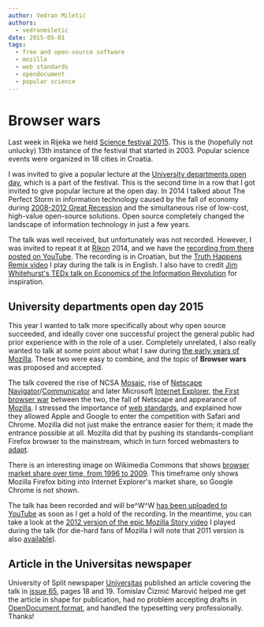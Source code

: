 ```yaml
---
author: Vedran Miletić
authors:
  - vedranmiletic
date: 2015-05-01
tags:
  - free and open-source software
  - mozilla
  - web standards
  - opendocument
  - popular science
---
```


# Browser wars

Last week in Rijeka we held [Science festival 2015](https://www.mojarijeka.hr/otvoren-13-festival-znanosti-s-temom-sunce/). This is the (hopefully not unlucky) 13th instance of the festival that started in 2003. Popular science events were organized in 18 cities in Croatia.

I was invited to give a popular lecture at the [University departments open day](https://www.math.uniri.hr/hr/component/content/article/13-hr/novosti/404-otvornei-dan-2015.html), which is a part of the festival. This is the second time in a row that I got invited to give popular lecture at the open day. In 2014 I talked about The Perfect Storm in information technology caused by the fall of economy during [2008-2012 Great Recession](https://en.wikipedia.org/wiki/Great_Recession) and the simultaneous rise of low-cost, high-value open-source solutions. Open source completely changed the landscape of information technology in just a few years.

<!-- more -->

The talk was well received, but unfortunately was not recorded. However, I was invited to repeat it at [Rikon](https://www.rikonrijeka.com/) 2014, and we have the [recording from there posted on YouTube](https://youtu.be/EE2cZSeqB3k). The recording is in Croatian, but the [Truth Happens Remix video](https://youtu.be/5EkkMfjetEY) I play during the talk is in English. I also have to credit [Jim Whitehurst's TEDx talk on Economics of the Information Revolution](https://youtu.be/6ag8DiOWG1I) for inspiration.

## University departments open day 2015

This year I wanted to talk more specifically about why open source succeeded, and ideally cover one successful project the general public had prior experience with in the role of a user. Completely unrelated, I also really wanted to talk at some point about what I saw during [the early years of Mozilla](https://www.mozilla.org/about/history/). These two were easy to combine, and the topic of **Browser wars** was proposed and accepted.

The talk covered the rise of NCSA [Mosaic](https://en.wikipedia.org/wiki/Mosaic_%28web_browser%29), rise of [Netscape](https://en.wikipedia.org/wiki/Netscape) [Navigator](https://en.wikipedia.org/wiki/Netscape_Navigator)/[Communicator](https://en.wikipedia.org/wiki/Netscape_Communicator) and later Microsoft [Internet Explorer](https://en.wikipedia.org/wiki/Internet_Explorer), [the First browser war](https://en.wikipedia.org/wiki/Browser_wars#First_browser_war) between the two, the fall of Netscape and appearance of [Mozilla](https://www.mozilla.org/). I stressed the importance of [web standards](https://www.w3.org/TR/), and explained how they allowed Apple and Google to enter the competition with Safari and Chrome. Mozilla did not just make the entrance easier for them; it made the entrance possible at all. Mozilla did that by pushing its standards-compliant Firefox browser to the mainstream, which in turn forced webmasters to [adapt](https://validator.w3.org/).

There is an interesting image on Wikimedia Commons that shows [browser market share over time, from 1996 to 2009](https://commons.wikimedia.org/wiki/File:Browser_Wars_%28en%29.svg). This timeframe only shows Mozilla Firefox biting into Internet Explorer's market share, so Google Chrome is not shown.

The talk has been recorded and will be^W^W [has been uploaded to YouTube](https://youtu.be/pz73gD1H-s4) as soon as I get a hold of the recording. In the meantime, you can take a look at the [2012 version of the epic Mozilla Story video](https://youtu.be/Q1n2q_YSZUE) I played during the talk (for die-hard fans of Mozilla I will note that 2011 version is also [available](https://youtu.be/tDDVAErOI5U)).

## Article in the Universitas newspaper

University of Split newspaper [Universitas](https://www.unist.hr/sveucilisni-list-universitas) published an article covering the talk in [issue 65](https://www.unist.hr/DesktopModules/Bring2mind/DMX/API/Entries/Download?language=hr-HR&EntryId=660&Command=Core_Download&PortalId=0&TabId=1569), pages 18 and 19. Tomislav Čizmić Marović helped me get the article in shape for publication, had no problem accepting drafts in [OpenDocument format](https://opendocumentformat.org/), and handled the typesetting very professionally. Thanks!
